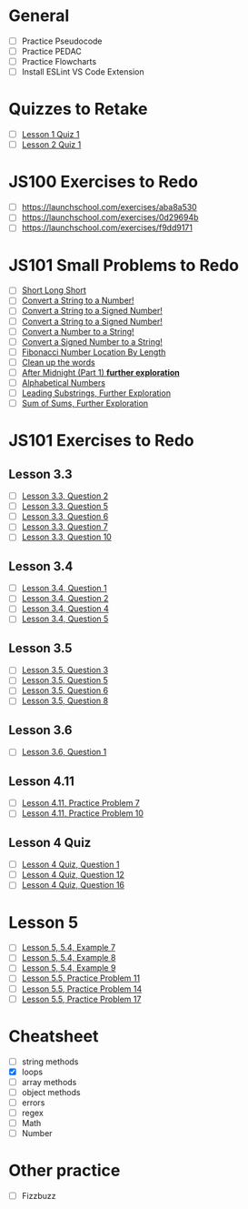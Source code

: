 # General
- [ ] Practice Pseudocode
- [ ] Practice PEDAC
- [ ] Practice Flowcharts
- [ ] Install ESLint VS Code Extension

# Quizzes to Retake
- [ ] [Lesson 1 Quiz 1](https://launchschool.com/lessons/c5707865/assignments/289bfa86)
- [ ] [Lesson 2 Quiz 1](https://launchschool.com/lessons/64655364/assignments/358c288b)

# JS100 Exercises to Redo
- [ ] https://launchschool.com/exercises/aba8a530
- [ ] https://launchschool.com/exercises/0d29694b
- [ ] https://launchschool.com/exercises/f9dd9171

# JS101 Small Problems to Redo
- [ ] [Short Long Short](https://launchschool.com/exercises/c55f9982)
- [ ] [Convert a String to a Number!](https://launchschool.com/exercises/a5d2d50f)
- [ ] [Convert a String to a Signed Number!](https://launchschool.com/exercises/6974d7f2)
- [ ] [Convert a String to a Signed Number!](https://launchschool.com/exercises/6974d7f2)
- [ ] [Convert a Number to a String!](https://launchschool.com/exercises/ad60d5e2)
- [ ] [Convert a Signed Number to a String!](https://launchschool.com/exercises/5fb347bd)
- [ ] [Fibonacci Number Location By Length](https://launchschool.com/exercises/6ec7341d)
- [ ] [Clean up the words](https://launchschool.com/exercises/6ccbdf07)
- [ ] [After Midnight (Part 1) **further exploration**](https://launchschool.com/exercises/a8ee10fc)
- [ ] [Alphabetical Numbers](https://launchschool.com/exercises/6a49d690)
- [ ] [Leading Substrings, Further Exploration](https://launchschool.com/exercises/50f14ae3)
- [ ] [Sum of Sums, Further Exploration](https://launchschool.com/exercises/6187c3ec)

# JS101 Exercises to Redo

## Lesson 3.3
- [ ] [Lesson 3.3, Question 2](https://launchschool.com/lessons/0206c7f9/assignments/bb21fab7)
- [ ] [Lesson 3.3, Question 5](https://launchschool.com/lessons/0206c7f9/assignments/bb21fab7)
- [ ] [Lesson 3.3, Question 6](https://launchschool.com/lessons/0206c7f9/assignments/bb21fab7)
- [ ] [Lesson 3.3, Question 7](https://launchschool.com/lessons/0206c7f9/assignments/bb21fab7)
- [ ] [Lesson 3.3, Question 10](https://launchschool.com/lessons/0206c7f9/assignments/bb21fab7)

## Lesson 3.4
- [ ] [Lesson 3.4, Question 1](https://launchschool.com/lessons/0206c7f9/assignments/da7ec933)
- [ ] [Lesson 3.4, Question 2](https://launchschool.com/lessons/0206c7f9/assignments/da7ec933)
- [ ] [Lesson 3.4, Question 4](https://launchschool.com/lessons/0206c7f9/assignments/da7ec933)
- [ ] [Lesson 3.4, Question 5](https://launchschool.com/lessons/0206c7f9/assignments/da7ec933)

## Lesson 3.5
- [ ] [Lesson 3.5, Question 3](https://launchschool.com/lessons/0206c7f9/assignments/e4fb9aaf)
- [ ] [Lesson 3.5, Question 5](https://launchschool.com/lessons/0206c7f9/assignments/e4fb9aaf)
- [ ] [Lesson 3.5, Question 6](https://launchschool.com/lessons/0206c7f9/assignments/e4fb9aaf)
- [ ] [Lesson 3.5, Question 8](https://launchschool.com/lessons/0206c7f9/assignments/e4fb9aaf)

## Lesson 3.6
- [ ] [Lesson 3.6, Question 1](https://launchschool.com/lessons/0206c7f9/assignments/59c055ee)

## Lesson 4.11
- [ ] [Lesson 4.11, Practice Problem 7](https://launchschool.com/lessons/60e10aa5/assignments/d4f91ca2)
- [ ] [Lesson 4.11, Practice Problem 10](https://launchschool.com/lessons/60e10aa5/assignments/d4f91ca2)

## Lesson 4 Quiz
- [ ] [Lesson 4 Quiz, Question 1](https://launchschool.com/quizzes/3548c910)
- [ ] [Lesson 4 Quiz, Question 12](https://launchschool.com/quizzes/3548c910)
- [ ] [Lesson 4 Quiz, Question 16](https://launchschool.com/quizzes/3548c910)

# Lesson 5
- [ ] [Lesson 5, 5.4, Example 7](https://launchschool.com/lessons/778acada/assignments/a2ba7936)
- [ ] [Lesson 5, 5.4, Example 8](https://launchschool.com/lessons/778acada/assignments/a2ba7936)
- [ ] [Lesson 5, 5.4, Example 9](https://launchschool.com/lessons/778acada/assignments/a2ba7936)
- [ ] [Lesson 5.5, Practice Problem 11](https://launchschool.com/lessons/778acada/assignments/8c5df017)
- [ ] [Lesson 5.5, Practice Problem 14](https://launchschool.com/lessons/778acada/assignments/8c5df017)
- [ ] [Lesson 5.5, Practice Problem 17](https://launchschool.com/lessons/778acada/assignments/8c5df017)

# Cheatsheet
- [ ] string methods
- [x] loops
- [ ] array methods
- [ ] object methods
- [ ] errors
- [ ] regex
- [ ] Math
- [ ] Number

# Other practice
- [ ] Fizzbuzz